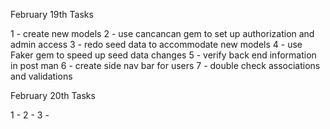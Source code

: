 February 19th Tasks

1 - create new models 
2 - use cancancan gem to set up authorization and admin access
3 - redo seed data to accommodate new models
4 - use Faker gem to speed up seed data changes
5 - verify back end information in post man
6 - create side nav bar for users
7 - double check associations and validations

February 20th Tasks

1 - 
2 - 
3 - 